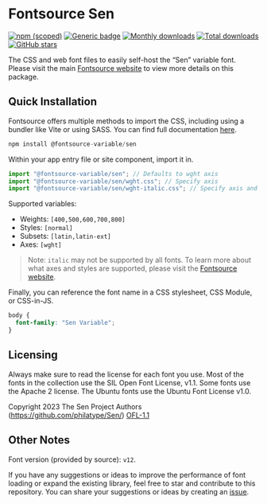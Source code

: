 # Fontsource Sen

[![npm (scoped)](https://img.shields.io/npm/v/@fontsource-variable/sen?color=brightgreen)](https://www.npmjs.com/package/@fontsource-variable/sen) [![Generic badge](https://img.shields.io/badge/fontsource-passing-brightgreen)](https://github.com/fontsource/fontsource) [![Monthly downloads](https://badgen.net/npm/dm/@fontsource-variable/sen)](https://github.com/fontsource/fontsource) [![Total downloads](https://badgen.net/npm/dt/@fontsource-variable/sen)](https://github.com/fontsource/fontsource) [![GitHub stars](https://img.shields.io/github/stars/fontsource/fontsource.svg?style=social&label=Star)](https://github.com/fontsource/fontsource/stargazers)

The CSS and web font files to easily self-host the “Sen” variable font. Please visit the main [Fontsource website](https://fontsource.org/fonts/sen) to view more details on this package.

## Quick Installation

Fontsource offers multiple methods to import the CSS, including using a bundler like Vite or using SASS. You can find full documentation [here](https://fontsource.org/docs/getting-started/introduction).

```javascript
npm install @fontsource-variable/sen
```

Within your app entry file or site component, import it in.

```javascript
import "@fontsource-variable/sen"; // Defaults to wght axis
import "@fontsource-variable/sen/wght.css"; // Specify axis
import "@fontsource-variable/sen/wght-italic.css"; // Specify axis and style
```

Supported variables:
- Weights: `[400,500,600,700,800]`
- Styles: `[normal]`
- Subsets: `[latin,latin-ext]`
- Axes: `[wght]`

> Note: `italic` may not be supported by all fonts. To learn more about what axes and styles are supported, please visit the [Fontsource website](https://fontsource.org/fonts/sen).

Finally, you can reference the font name in a CSS stylesheet, CSS Module, or CSS-in-JS.

```css
body {
  font-family: "Sen Variable";
}
```

## Licensing
Always make sure to read the license for each font you use. Most of the fonts in the collection use the SIL Open Font License, v1.1. Some fonts use the Apache 2 license. The Ubuntu fonts use the Ubuntu Font License v1.0.

Copyright 2023 The Sen Project Authors (https://github.com/philatype/Sen/)
[OFL-1.1](https://openfontlicense.org)

## Other Notes
Font version (provided by source): `v12`.

If you have any suggestions or ideas to improve the performance of font loading or expand the existing library, feel free to star and contribute to this repository. You can share your suggestions or ideas by creating an [issue](https://github.com/fontsource/fontsource/issues).
